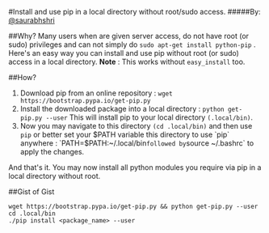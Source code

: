 #Install and use pip in a local directory without root/sudo access.
#####By: [@saurabhshri](https://github.com/saurabhshri)

##Why?
Many users when are given server access, do not have root (or sudo) privileges and can not simply do
`sudo apt-get install python-pip` .
Here's an easy way you can install and use pip without root (or sudo) access in a local directory.
**Note** : This works without `easy_install` too.

##How?

1. Download pip from an online repository : `wget https://bootstrap.pypa.io/get-pip.py`
2. Install the downloaded package into a local directory : `python get-pip.py --user`
   This will install pip to your local directory `(.local/bin)`.
3. Now you may navigate to this directory `(cd .local/bin)` and then use `pip` or better set your $PATH variable
   this directory to use `pip` anywhere : `PATH=$PATH:~/.local/bin` followed by `source ~/.bashrc` to apply the changes.

And that's it. You may now install all python modules you require via pip in a local directory without root.

##Gist of Gist

```
wget https://bootstrap.pypa.io/get-pip.py && python get-pip.py --user
cd .local/bin
./pip install <package_name> --user
```
